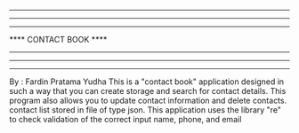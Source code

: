 ************************************************
************************************************
****                                        ****
****              CONTACT BOOK              **** 
****                                        ****
************************************************
************************************************
By : Fardin Pratama Yudha
This is a "contact book" application designed in 
such a way that you can create storage and search 
for contact details. This program also allows you 
to update contact information and delete contacts. 
contact list stored in file of type json. This 
application uses the library "re" to check validation 
of the correct input name, phone, and email
